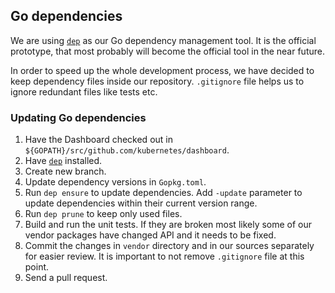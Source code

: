 ## Go dependencies

We are using [`dep`](https://github.com/golang/dep) as our Go dependency management tool. It is the official prototype, that most probably will become the official tool in the near future.

In order to speed up the whole development process, we have decided to keep dependency files inside our repository. `.gitignore` file helps us to ignore redundant files like tests etc.

### Updating Go dependencies

1. Have the Dashboard checked out in `${GOPATH}/src/github.com/kubernetes/dashboard`.
2. Have [`dep`](https://github.com/golang/dep) installed.
3. Create new branch.
4. Update dependency versions in `Gopkg.toml`.
5. Run `dep ensure` to update dependencies. Add `-update` parameter to update dependencies within their current version range.
6. Run `dep prune` to keep only used files.
7. Build and run the unit tests. If they are broken most likely some of our vendor packages have
changed API and it needs to be fixed.
8. Commit the changes in `vendor` directory and in our sources separately for easier review. It is important to not remove `.gitignore` file at this point.
9. Send a pull request.
